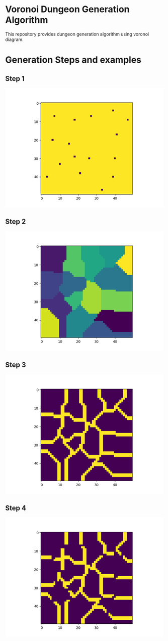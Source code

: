 # Voronoi Dungeon Generation Algorithm

This repository provides dungeon generation algorithm using voronoi diagram.

# Generation Steps and examples

## Step 1



![Step_1](Sample\Step_1.png)

## Step 2





![Step_2](Sample\Step_2.png)



## Step 3



![Step_3](Sample\Step_3.png)



## Step 4



![Step_4](Sample\Step_4.png)